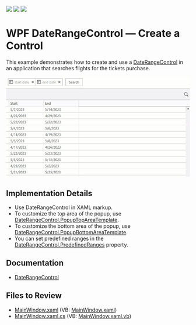 <!-- default badges list -->
![](https://img.shields.io/endpoint?url=https://codecentral.devexpress.com/api/v1/VersionRange/638990114/23.1.2%2B)
[![](https://img.shields.io/badge/Open_in_DevExpress_Support_Center-FF7200?style=flat-square&logo=DevExpress&logoColor=white)](https://supportcenter.devexpress.com/ticket/details/T1166082)
[![](https://img.shields.io/badge/📖_How_to_use_DevExpress_Examples-e9f6fc?style=flat-square)](https://docs.devexpress.com/GeneralInformation/403183)
<!-- default badges end -->

# WPF DateRangeControl — Create a Control

This example demonstrates how to create and use a [DateRangeControl](https://docs.devexpress.com/WPF/DevExpress.Xpf.Editors.DateRangeControl) in an application that searches flights for the tickets purchase.

![Use a DateRangeControl](images/daterangecontrol.gif)

## Implementation Details

* Use DateRangeControl in XAML markup.
* To customize the top area of the popup, use [DateRangeControl.PopupTopAreaTemplate](https://docs.devexpress.com/WPF/DevExpress.Xpf.Editors.DateRangeControl.PopupTopAreaTemplate).
* To customize the bottom area of the popup, use [DateRangeControl.PopupBottomAreaTemplate](https://docs.devexpress.com/WPF/DevExpress.Xpf.Editors.DateRangeControl.PopupBottomAreaTemplate).
* You can set predefined ranges in the [DateRangeControl.PredefinedRanges](https://docs.devexpress.com/WPF/DevExpress.Xpf.Editors.DateRangeControl.PredefinedRanges) property.

## Documentation

* [DateRangeControl](https://docs.devexpress.com/WPF/DevExpress.Xpf.Editors.DateRangeControl)

<!-- default file list -->
## Files to Review

* [MainWindow.xaml](./CS/FlightTickets/MainWindow.xaml) (VB: [MainWindow.xaml](./VB/FlightTickets/MainWindow.xaml))
* [MainWindow.xaml.cs](./CS/FlightTickets/MainWindow.xaml.cs) (VB: [MainWindow.xaml.vb](./VB/FlightTickets/MainWindow.xaml.vb))

<!-- default file list end -->
